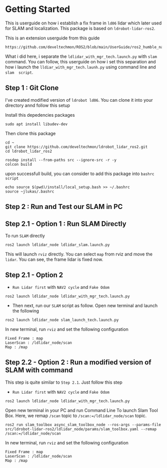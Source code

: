 # Getting Started

This is userguide on how i establish a fix frame in `ld06` lidar which later used for SLAM and localization.
This package is based on `ldrobot-lidar-ros2`.

This is an extension userguide from this guide
```
https://github.com/develtechmon/ROS2/blob/main/UserGuide/ros2_humble_nav2_and_SLAM_Setup.md
```

What i did here, i separate the `ldlidar_with_mgr_tech.launch.py` with `slam` command. You can follow,
this userguide on how i set this separation and how i launch the `lldiar_with_mgr_tech.launh.py` using command
line and `slam  script`.

## Step 1 : Git Clone 

I've created modified version of `ldrobot ld06`. You can clone it into your directory annd follow this setup

Install this depedencies packages
```
sudo apt install libudev-dev
```

Then clone this package
```
cd ~
git clone https://github.com/develtechmon/ldrobot_lidar_ros2.git
cd ldrobot_lidar_ros2

rosdep install --from-paths src --ignore-src -r -y
colcon build
```

upon successfull build, you can consider to add this package into `bashrc script`
```
echo source $(pwd)/install/local_setup.bash >> ~/.bashrc
source ~jlukas/.bashrc
```

## Step 2 : Run and Test our SLAM in PC

## Step 2.1 - Option 1 : Run SLAM Directly

To run `SLAM` directly
```
ros2 launch ldlidar_node ldlidar_slam.launch.py
```

This will launch `rviz` directly. You can select `map` from rviz and move the `lidar`. You can see,
the frame lidar is fixed now.

## Step 2.1 - Option 2 

* `Run Lidar first` with `NAV2 cycle` and `Fake Odom`
```
ros2 launch ldlidar_node ldlidar_with_mgr_tech.launch.py
```

* Then next, run our `SLAM` script as follow. Open new terminal and launch the following
```
ros2 launch ldlidar_node slam_launch_tech.launch.py
```

In new terminal, run `rviz` and set the following configuration
```
Fixed Frame : map
LaserScan : /ldlidar_node/scan
Map : /map
```

## Step 2.2 - Option 2 : Run a modified version of SLAM with command

This step is quite similar to `Step 2.1`. Just follow this step

* `Run Lidar first` with `NAV2 cycle` and `Fake Odom`
```
ros2 launch ldlidar_node ldlidar_with_mgr_tech.launch.py
```

Open new terminal in your PC and run Command Line To launch Slam Tool Box. Here, we remap `/scan` topic to `/scan:=/ldlidar_node/scan` topic.
```
ros2 run slam_toolbox async_slam_toolbox_node --ros-args --params-file src/ldrobot-lidar-ros2/ldlidar_node/params/slam_toolbox.yaml --remap /scan:=/ldlidar_node/scan
```

In new terminal, run `rviz` and set the following configuration
```
Fixed Frame : map
LaserScan : /ldlidar_node/scan
Map : /map
```
